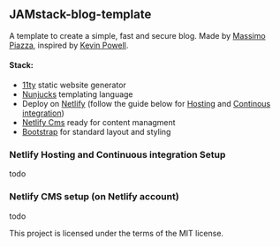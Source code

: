 ## JAMstack-blog-template
A template to create a simple, fast and secure blog. Made by [Massimo Piazza](https://www.massimopiazza.com), inspired by [Kevin Powell](https://www.kevinpowell.co).
#### Stack:
- [11ty](https://www.11ty.dev) static website generator
- [Nunjucks](https://mozilla.github.io/nunjucks/) templating language
- Deploy on [Netlify](https://www.netlify.com) (follow the guide below for [Hosting](#netlify-hosting-and-continuous-integration-setup) and [Continous integration](#netlify-cms-setup-(on-netlify-account)))
- [Netlify Cms](https://www.netlifycms.org) ready for content managment 
- [Bootstrap](https://getbootstrap.com/docs/5.1/getting-started/introduction/) for standard layout and styling

### Netlify Hosting and Continuous integration Setup
todo
### Netlify CMS setup (on Netlify account) 
todo

This project is licensed under the terms of the MIT license.
